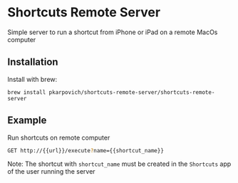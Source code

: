 # Shortcuts Remote Server

Simple server to run a shortcut from iPhone or iPad on a remote MacOs computer

## Installation

Install with brew:
```
brew install pkarpovich/shortcuts-remote-server/shortcuts-remote-server
```

## Example

Run shortcuts on remote computer
```bash
GET http://{{url}}/execute?name={{shortcut_name}}
```

Note: The shortcut with `shortcut_name` must be created in the `Shortcuts` app of the user running the server
